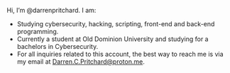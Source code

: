 Hi, I’m @darrenpritchard.
I am:
- Studying cybersecurity, hacking, scripting, front-end and back-end programming.
- Currently a student at Old Dominion University and studying for a bachelors in Cybersecurity.
- For all inquiries related to this account, the best way to reach me is via my email at Darren.C.Pritchard@proton.me.
<!---
darrenpritchard/darrenpritchard is a ✨ special ✨ repository because its `README.md` (this file) appears on your GitHub profile.
You can click the Preview link to take a look at your changes.
--->
